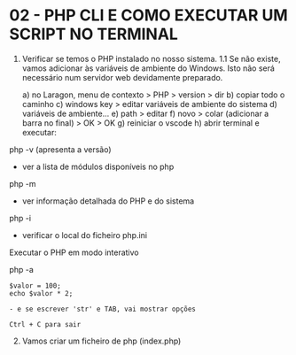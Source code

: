 # 02 - PHP CLI E COMO EXECUTAR UM SCRIPT NO TERMINAL

1. Verificar se temos o PHP instalado no nosso sistema.
1.1 Se não existe, vamos adicionar às variáveis de ambiente do Windows.
    Isto não será necessário num servidor web devidamente preparado.

    a) no Laragon, menu de contexto > PHP > version > dir
    b) copiar todo o caminho
    c) windows key > editar variáveis de ambiente do sistema
    d) variáveis de ambiente...
    e) path > editar
    f) novo > colar (adicionar a barra no final) > OK > OK
    g) reiniciar o vscode
    h) abrir terminal e executar:

php -v (apresenta a versão)

- ver a lista de módulos disponíveis no php

php -m

- ver informação detalhada do PHP e do sistema

php -i

- verificar o local do ficheiro php.ini

Executar o PHP em modo interativo

php -a

    $valor = 100;
    echo $valor * 2;

    - e se escrever 'str' e TAB, vai mostrar opções

    Ctrl + C para sair

2. Vamos criar um ficheiro de php (index.php)